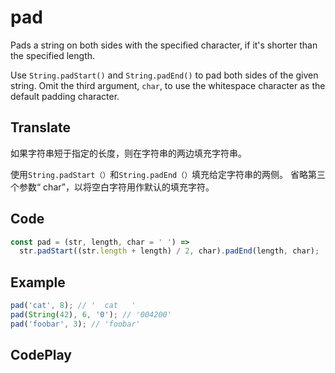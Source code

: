# pad

Pads a string on both sides with the specified character, if it's shorter than the specified length.

Use `String.padStart()` and `String.padEnd()` to pad both sides of the given string.
Omit the third argument, `char`, to use the whitespace character as the default padding character.

## Translate

如果字符串短于指定的长度，则在字符串的两边填充字符串。

使用`String.padStart（）`和`String.padEnd（）`填充给定字符串的两侧。
省略第三个参数“ char”，以将空白字符用作默认的填充字符。

## Code

```js
const pad = (str, length, char = ' ') =>
  str.padStart((str.length + length) / 2, char).padEnd(length, char);
```

## Example

```js
pad('cat', 8); // '  cat   '
pad(String(42), 6, '0'); // '004200'
pad('foobar', 3); // 'foobar'
```

## CodePlay

<template>
  <code-play codeplay-id="" />
</template>
